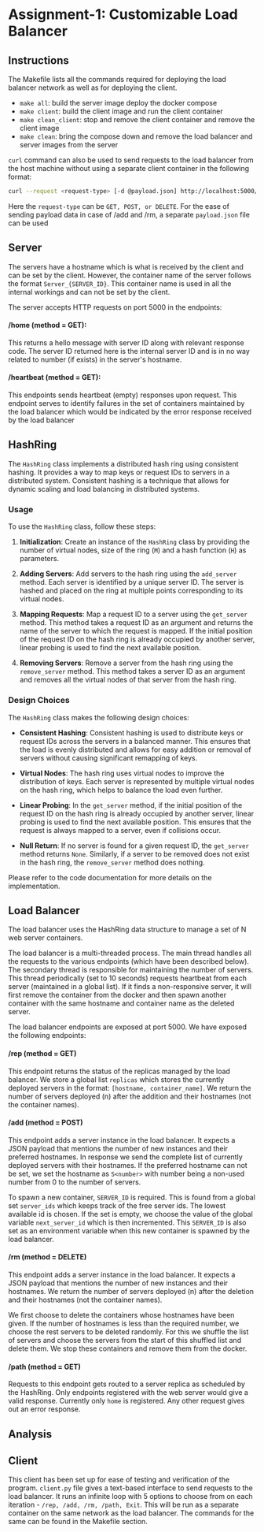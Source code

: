 # Assignment-1: Customizable Load Balancer

## Instructions

The Makefile lists all the commands required for deploying the load balancer network as well as for deploying the client.

* `make all`: build the server image deploy the docker compose
* `make client`: build the client image and run the client container
* `make clean_client`: stop and remove the client container and remove the client image
* `make clean`: bring the compose down and remove the load balancer and server images from the server

`curl` command can also be used to send requests to the load balancer from the host machine without using a separate client container in the following format:

```bash
curl --request <request-type> [-d @payload.json] http://localhost:5000/<endpoint>
```

Here the `request-type` can be `GET, POST, or DELETE`. For the ease of sending payload data in case of /add and /rm, a separate `payload.json` file can be used

## Server

The servers have a hostname which is what is received by the client and can be set by the client. However, the container name of the server follows the format `Server_{SERVER_ID}`. This container name is used in all the internal workings and can not be set by the client.

The server accepts HTTP requests on port 5000 in the endpoints:

#### /home (method = GET):

This returns a hello message with server ID along with relevant response code. The server ID returned here is the internal server ID and is in no way related to number (if exists) in the server's hostname.

#### /heartbeat (method = GET):

This endpoints sends heartbeat (empty) responses upon request. This endpoint serves to identify failures in the set of containers maintained by the load balancer which would be indicated by the error response received by the load balancer

## HashRing

The `HashRing` class implements a distributed hash ring using consistent hashing. It provides a way to map keys or request IDs to servers in a distributed system. Consistent hashing is a technique that allows for dynamic scaling and load balancing in distributed systems.

### Usage

To use the `HashRing` class, follow these steps:

1. **Initialization**: Create an instance of the `HashRing` class by providing the number of virtual nodes, size of the ring (`M`) and a hash function (`H`) as parameters.

2. **Adding Servers**: Add servers to the hash ring using the `add_server` method. Each server is identified by a unique server ID. The server is hashed and placed on the ring at multiple points corresponding to its virtual nodes.

3. **Mapping Requests**: Map a request ID to a server using the `get_server` method. This method takes a request ID as an argument and returns the name of the server to which the request is mapped. If the initial position of the request ID on the hash ring is already occupied by another server, linear probing is used to find the next available position.

4. **Removing Servers**: Remove a server from the hash ring using the `remove_server` method. This method takes a server ID as an argument and removes all the virtual nodes of that server from the hash ring.

### Design Choices

The `HashRing` class makes the following design choices:

- **Consistent Hashing**: Consistent hashing is used to distribute keys or request IDs across the servers in a balanced manner. This ensures that the load is evenly distributed and allows for easy addition or removal of servers without causing significant remapping of keys.

- **Virtual Nodes**: The hash ring uses virtual nodes to improve the distribution of keys. Each server is represented by multiple virtual nodes on the hash ring, which helps to balance the load even further.

- **Linear Probing**: In the `get_server` method, if the initial position of the request ID on the hash ring is already occupied by another server, linear probing is used to find the next available position. This ensures that the request is always mapped to a server, even if collisions occur.

- **Null Return**: If no server is found for a given request ID, the `get_server` method returns `None`. Similarly, if a server to be removed does not exist in the hash ring, the `remove_server` method does nothing.

Please refer to the code documentation for more details on the implementation.

## Load Balancer

The load balancer uses the HashRing data structure to manage a set of N web server containers. 

The load balancer is a multi-threaded process. The main thread handles all the requests to the various endpoints (which have been described below). The secondary thread is responsible for maintaining the number of servers. This thread periodically (set to 10 seconds) requests heartbeat from each server (maintained in a global list). If it finds a non-responsive server, it will first remove the container from the docker and then spawn another container with the same hostname and container name as the deleted server.

The load balancer endpoints are exposed at port 5000. We have exposed the following endpoints:

#### /rep (method = GET)

This endpoint returns the status of the replicas managed by the load balancer. We store a global list `replicas` which stores the currently deployed servers in the format: `[hostname, container_name]`. We return the number of servers deployed (n) after the addition and their hostnames (not the container names).

#### /add (method = POST)

This endpoint adds a server instance in the load balancer. It expects a JSON payload that mentions the number of new instances and their preferred hostnames. In response we send the complete list of currently deployed servers with their hostnames. If the preferred hostname can not be set, we set the hostname as `S<number>` with number being a non-used number from 0 to the number of servers.

To spawn a new container, `SERVER_ID` is required. This is found from a global set `server_ids` which keeps track of the free server ids. The lowest available id is chosen. If the set is empty, we choose the value of the global variable `next_server_id` which is then incremented. This `SERVER_ID` is also set as an environment variable when this new container is spawned by the load balancer.

#### /rm (method = DELETE)

This endpoint adds a server instance in the load balancer. It expects a JSON payload that mentions the number of new instances and their hostnames. We return the number of servers deployed (n) after the deletion and their hostnames (not the container names).

We first choose to delete the containers whose hostnames have been given. If the number of hostnames is less than the required number, we choose the rest servers to be deleted randomly. For this we shuffle the list of servers and choose the servers from the start of this shuffled list and delete them. We stop these containers and remove them from the docker.

#### /path (method = GET)

Requests to this endpoint gets routed to a server replica as scheduled by the HashRing. Only endpoints registered with the web server would give a valid response. Currently only `home` is registered. Any other request gives out an error response.

## Analysis

## Client

This client has been set up for ease of testing and verification of the program. `client.py` file gives a text-based interface to send requests to the load balancer. It runs an infinite loop with 5 options to choose from on each iteration - `/rep, /add, /rm, /path, Exit`. This will be run as a separate container on the same network as the load balancer. The commands for the same can be found in the Makefile section.
